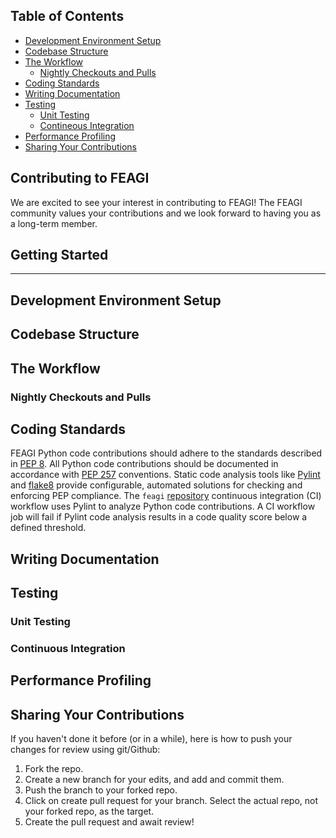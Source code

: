 ## Table of Contents

- [Development Environment Setup](#development-environment-setup)
- [Codebase Structure](#codebase-structure)
- [The Workflow](#the-workflow)
  - [Nightly Checkouts and Pulls](#nightly-checkouts-and-pulls)
- [Coding Standards](#coding-standards)
- [Writing Documentation](#writing-documentation)
- [Testing](#testing)
  - [Unit Testing](#unit-testing)
  - [Contineous Integration](#contineous-integration)
- [Performance Profiling](#performance-profiling)
- [Sharing Your Contributions](#sharing-your-contributions)

## Contributing to FEAGI

We are excited to see your interest in contributing to FEAGI! The FEAGI community values your contributions and we look forward to having you as a long-term member.

## Getting Started

---

## Development Environment Setup

## Codebase Structure

## The Workflow

### Nightly Checkouts and Pulls

## Coding Standards

FEAGI Python code contributions should adhere to the standards described in [PEP 8](https://www.python.org/dev/peps/pep-0008/). All Python code contributions should be documented in accordance with [PEP 257](https://www.python.org/dev/peps/pep-0257/) conventions. Static code analysis tools like [Pylint](https://pypi.org/project/pylint/) and [flake8](https://pypi.org/project/flake8/) provide configurable, automated solutions for checking and enforcing PEP compliance. The `feagi` [repository](https://github.com/feagi/feagi) continuous integration (CI) workflow uses Pylint to analyze Python code contributions. A CI workflow job will fail if Pylint code analysis results in a code quality score below a defined threshold.

## Writing Documentation

## Testing

### Unit Testing

### Continuous Integration

## Performance Profiling

## Sharing Your Contributions

If you haven't done it before (or in a while), here is how to push your changes for review using git/Github:

1. Fork the repo.
2. Create a new branch for your edits, and add and commit them.
3. Push the branch to your forked repo.
4. Click on create pull request for your branch. Select the actual repo, not your forked repo, as the target.
5. Create the pull request and await review!
